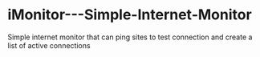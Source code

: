 # iMonitor---Simple-Internet-Monitor
Simple internet monitor that can ping sites to test connection and create a list of active connections
